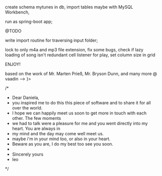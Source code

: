 create schema mytunes in db,
import tables maybe with MySQL Workbench,

run as spring-boot app;

@TODO


write import routine for traversing input folder;

lock to only m4a and mp3 file extension,
fix some bugs,
check if lazy loading of song isn't redundant
cell listener for play, set column size in grid

ENJOY!

based on the work of Mr. Marten Prieß, Mr. Bryson Dunn, and many more @ vaadin --> }>



/* 
 * Dear Daniela, 
 * you inspired me to do this this piece of software and to share it for all over the world.
 * I hope we can happily meet us soon to get more in touch with each other. The few moments
 * we had to talk were a pleasure for me and you went directly into my heart. You are always in
 * my mind and the day may come well meet us.
 * maybe i'm in your mind too, or also in your heart.
 * Beware as you are, I do my best too see you soon.
 *
 * Sincerely yours
 * leo
 
 */ 
 
